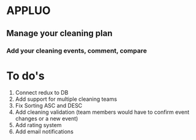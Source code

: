 # APPLUO

## Manage your cleaning plan

### Add your cleaning events, comment, compare

# To do's
1. Connect redux to DB
2. Add support for multiple cleaning teams
3. Fix Sorting ASC and DESC
4. Add cleaning validation (team members would have to confirm event changes or a new event)
5. Add rating system
6. Add email notifications


